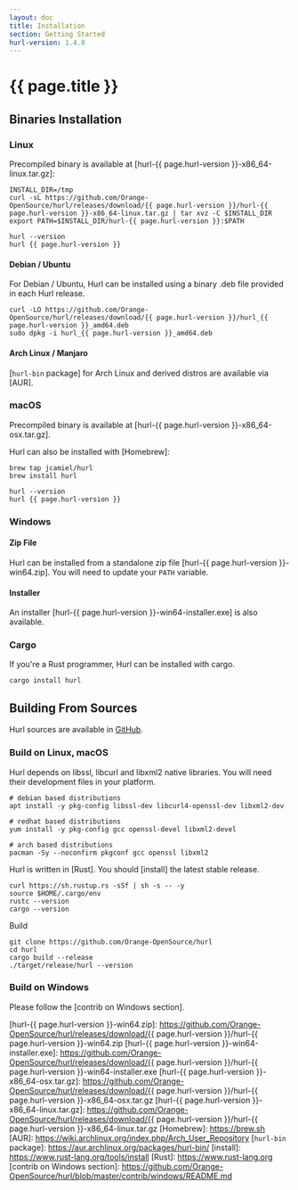 ```yaml
---
layout: doc
title: Installation
section: Getting Started
hurl-version: 1.4.0
---
```

# {{ page.title }}

## Binaries Installation

### Linux

Precompiled binary is available at [hurl-{{ page.hurl-version }}-x86_64-linux.tar.gz]:

```shell
INSTALL_DIR=/tmp
curl -sL https://github.com/Orange-OpenSource/hurl/releases/download/{{ page.hurl-version }}/hurl-{{ page.hurl-version }}-x86_64-linux.tar.gz | tar xvz -C $INSTALL_DIR
export PATH=$INSTALL_DIR/hurl-{{ page.hurl-version }}:$PATH

hurl --version
hurl {{ page.hurl-version }}
```


#### Debian / Ubuntu

For Debian / Ubuntu, Hurl can be installed using a binary .deb file provided in each Hurl release.

```shell
curl -LO https://github.com/Orange-OpenSource/hurl/releases/download/{{ page.hurl-version }}/hurl_{{ page.hurl-version }}_amd64.deb
sudo dpkg -i hurl_{{ page.hurl-version }}_amd64.deb
```

#### Arch Linux / Manjaro

[`hurl-bin` package] for Arch Linux and derived distros are available via [AUR].

### macOS

Precompiled binary is available at [hurl-{{ page.hurl-version }}-x86_64-osx.tar.gz].

Hurl can also be installed with [Homebrew]:

```shell
brew tap jcamiel/hurl
brew install hurl

hurl --version
hurl {{ page.hurl-version }}
```

### Windows

#### Zip File

Hurl can be installed from a standalone zip file [hurl-{{ page.hurl-version }}-win64.zip]. You will need to update your `PATH` variable.


#### Installer

An installer [hurl-{{ page.hurl-version }}-win64-installer.exe] is also available. 


### Cargo

If you're a Rust programmer, Hurl can be installed with cargo.

```
cargo install hurl
```

## Building From Sources

Hurl sources are available in [GitHub].

### Build on Linux, macOS

Hurl depends on libssl, libcurl and libxml2 native libraries. You will need their development files in your platform.

```shell
# debian based distributions
apt install -y pkg-config libssl-dev libcurl4-openssl-dev libxml2-dev

# redhat based distributions
yum install -y pkg-config gcc openssl-devel libxml2-devel

# arch based distributions
pacman -Sy --noconfirm pkgconf gcc openssl libxml2
```

Hurl is written in [Rust]. You should [install] the latest stable release.

```shell
curl https://sh.rustup.rs -sSf | sh -s -- -y
source $HOME/.cargo/env
rustc --version
cargo --version
```

Build

```shell
git clone https://github.com/Orange-OpenSource/hurl
cd hurl
cargo build --release
./target/release/hurl --version
```

### Build on Windows

Please follow the [contrib on Windows section].

[GitHub]: https://github.com/Orange-OpenSource/hurl
[hurl-{{ page.hurl-version }}-win64.zip]: https://github.com/Orange-OpenSource/hurl/releases/download/{{ page.hurl-version }}/hurl-{{ page.hurl-version }}-win64.zip
[hurl-{{ page.hurl-version }}-win64-installer.exe]: https://github.com/Orange-OpenSource/hurl/releases/download/{{ page.hurl-version }}/hurl-{{ page.hurl-version }}-win64-installer.exe
[hurl-{{ page.hurl-version }}-x86_64-osx.tar.gz]: https://github.com/Orange-OpenSource/hurl/releases/download/{{ page.hurl-version }}/hurl-{{ page.hurl-version }}-x86_64-osx.tar.gz
[hurl-{{ page.hurl-version }}-x86_64-linux.tar.gz]: https://github.com/Orange-OpenSource/hurl/releases/download/{{ page.hurl-version }}/hurl-{{ page.hurl-version }}-x86_64-linux.tar.gz
[Homebrew]: https://brew.sh
[AUR]: https://wiki.archlinux.org/index.php/Arch_User_Repository
[`hurl-bin` package]: https://aur.archlinux.org/packages/hurl-bin/
[install]: https://www.rust-lang.org/tools/install
[Rust]: https://www.rust-lang.org
[contrib on Windows section]: https://github.com/Orange-OpenSource/hurl/blob/master/contrib/windows/README.md




